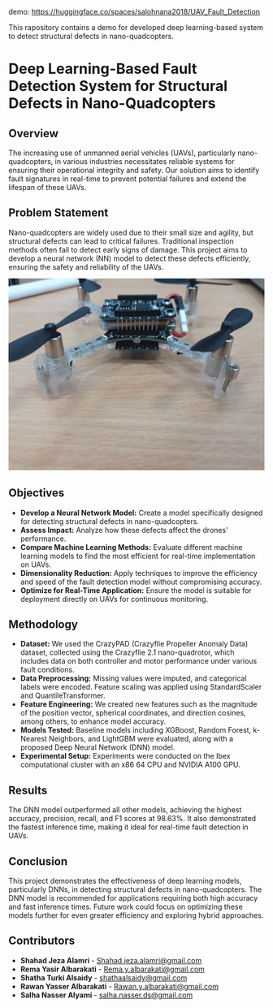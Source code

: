 

demo: https://huggingface.co/spaces/salohnana2018/UAV_Fault_Detection

This rapository contains a demo for developed deep learning-based system to detect structural defects in nano-quadcopters.


# Deep Learning-Based Fault Detection System for Structural Defects in Nano-Quadcopters

## Overview
The increasing use of unmanned aerial vehicles (UAVs), particularly nano-quadcopters, in various industries necessitates reliable systems for ensuring their operational integrity and safety. Our solution aims to identify fault signatures in real-time to prevent potential failures and extend the lifespan of these UAVs.

## Problem Statement

Nano-quadcopters are widely used due to their small size and agility, but structural defects can lead to critical failures. Traditional inspection methods often fail to detect early signs of damage. This project aims to develop a neural network (NN) model to detect these defects efficiently, ensuring the safety and reliability of the UAVs.

![Nano-Quadcopter](Images/E8_W1_near_M3_M4.jpg)

## Objectives

- **Develop a Neural Network Model:** Create a model specifically designed for detecting structural defects in nano-quadcopters.
- **Assess Impact:** Analyze how these defects affect the drones' performance.
- **Compare Machine Learning Methods:** Evaluate different machine learning models to find the most efficient for real-time implementation on UAVs.
- **Dimensionality Reduction:** Apply techniques to improve the efficiency and speed of the fault detection model without compromising accuracy.
- **Optimize for Real-Time Application:** Ensure the model is suitable for deployment directly on UAVs for continuous monitoring.

## Methodology

- **Dataset:** We used the CrazyPAD (Crazyflie Propeller Anomaly Data) dataset, collected using the Crazyflie 2.1 nano-quadrotor, which includes data on both controller and motor performance under various fault conditions.
- **Data Preprocessing:** Missing values were imputed, and categorical labels were encoded. Feature scaling was applied using StandardScaler and QuantileTransformer.
- **Feature Engineering:** We created new features such as the magnitude of the position vector, spherical coordinates, and direction cosines, among others, to enhance model accuracy.
- **Models Tested:** Baseline models including XGBoost, Random Forest, k-Nearest Neighbors, and LightGBM were evaluated, along with a proposed Deep Neural Network (DNN) model.
- **Experimental Setup:** Experiments were conducted on the Ibex computational cluster with an x86 64 CPU and NVIDIA A100 GPU.

## Results

The DNN model outperformed all other models, achieving the highest accuracy, precision, recall, and F1 scores at 98.63%. It also demonstrated the fastest inference time, making it ideal for real-time fault detection in UAVs.

## Conclusion

This project demonstrates the effectiveness of deep learning models, particularly DNNs, in detecting structural defects in nano-quadcopters. The DNN model is recommended for applications requiring both high accuracy and fast inference times. Future work could focus on optimizing these models further for even greater efficiency and exploring hybrid approaches.

## Contributors

- **Shahad Jeza Alamri** - [Shahad.jeza.alamri@gmail.com](mailto:Shahad.jeza.alamri@gmail.com)
- **Rema Yasir Albarakati** - [Rema.y.albarakati@gmail.com](mailto:Rema.y.albarakati@gmail.com)
- **Shatha Turki Alsaidy** - [shathaalsaidy@gmail.com](mailto:shathaalsaidy@gmail.com)
- **Rawan Yasser Albarakati** - [Rawan.y.albarakati@gmail.com](mailto:Rawan.y.albarakati@gmail.com)
- **Salha Nasser Alyami** - [salha.nasser.ds@gmail.com](mailto:salha.nasser.ds@gmail.com)

